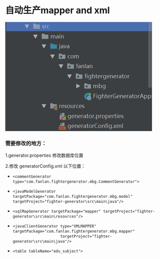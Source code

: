 # 自动生产mapper and xml

![输入图片说明](img.png)

### 需要修改的地方：

1.generator.properties 修改数据库位置

2.修改 generatorConfig.xml 以下位置：

- ```
  <commentGenerator type="com.fanlan.fightergenerator.mbg.CommentGenerator">
  ```

- ```
  <javaModelGenerator targetPackage="com.fanlan.fightergenerator.mbg.model" targetProject="fighter-generator\src\main\java"/>
  ```

- ```
  <sqlMapGenerator targetPackage="mapper" targetProject="fighter-generator\src\main\resources"/>
  ```

- ```
  <javaClientGenerator type="XMLMAPPER" targetPackage="com.fanlan.fightergenerator.mbg.mapper"
                       targetProject="fighter-generator\src\main\java"/>
  ```

- ```
  <table tableName="edu_subject">
  ```